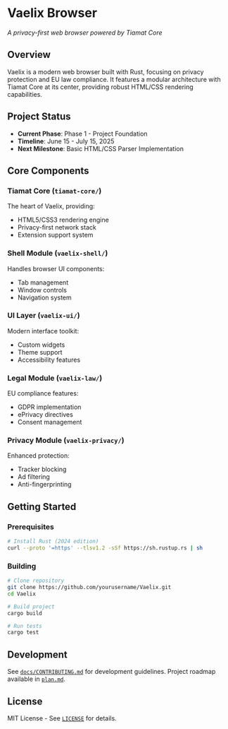 # Vaelix Browser
*A privacy-first web browser powered by Tiamat Core*

## Overview
Vaelix is a modern web browser built with Rust, focusing on privacy protection and EU law compliance. It features a modular architecture with Tiamat Core at its center, providing robust HTML/CSS rendering capabilities.

## Project Status
- **Current Phase**: Phase 1 - Project Foundation
- **Timeline**: June 15 - July 15, 2025
- **Next Milestone**: Basic HTML/CSS Parser Implementation

## Core Components

### Tiamat Core (`tiamat-core/`)
The heart of Vaelix, providing:
- HTML5/CSS3 rendering engine
- Privacy-first network stack
- Extension support system

### Shell Module (`vaelix-shell/`)
Handles browser UI components:
- Tab management
- Window controls
- Navigation system

### UI Layer (`vaelix-ui/`)
Modern interface toolkit:
- Custom widgets
- Theme support
- Accessibility features

### Legal Module (`vaelix-law/`)
EU compliance features:
- GDPR implementation
- ePrivacy directives
- Consent management

### Privacy Module (`vaelix-privacy/`)
Enhanced protection:
- Tracker blocking
- Ad filtering
- Anti-fingerprinting

## Getting Started

### Prerequisites
```bash
# Install Rust (2024 edition)
curl --proto '=https' --tlsv1.2 -sSf https://sh.rustup.rs | sh
```

### Building
```bash
# Clone repository
git clone https://github.com/yourusername/Vaelix.git
cd Vaelix

# Build project
cargo build

# Run tests
cargo test
```

## Development

See [`docs/CONTRIBUTING.md`](docs/CONTRIBUTING.md) for development guidelines.
Project roadmap available in [`plan.md`](plan.md).

## License

MIT License - See [`LICENSE`](LICENSE) for details.

